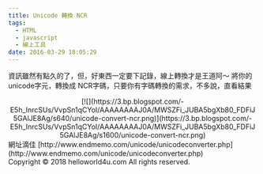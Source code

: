 ```yaml
---
title: Unicode 轉換 NCR
tags:
  - HTML
  - javascript
  - 線上工具
date: 2016-03-29 18:05:29
---
```


資訊雖然有點久的了，但，好東西一定要下記錄，線上轉換才是王道阿～
將你的unicode字元，轉換成 NCR字碼，只要你有字碼轉換的需求，不多說，直看結果

<div class="separator" style="clear: both; text-align: center;">[![](https://3.bp.blogspot.com/-E5h_InrcSUs/VvpSn1qCYoI/AAAAAAAAJ0A/MWSZFi_JUBA5bgXb80_FDFiJ5GAlJE8Ag/s640/unicode-convert-ncr.png)](https://3.bp.blogspot.com/-E5h_InrcSUs/VvpSn1qCYoI/AAAAAAAAJ0A/MWSZFi_JUBA5bgXb80_FDFiJ5GAlJE8Ag/s1600/unicode-convert-ncr.png)</div>
網址滴佳
[http://www.endmemo.com/unicode/unicodeconverter.php](http://www.endmemo.com/unicode/unicodeconverter.php)

<div class="blogger-post-footer">Copyright © 2018 helloworld4u.com All rights reserved.</div>